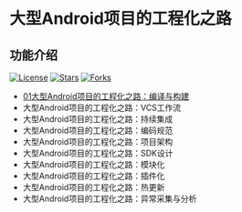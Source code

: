# 大型Android项目的工程化之路

## 功能介绍

[![License](https://img.shields.io/github/license/guoxiaoxing/software-engineering.svg)](https://jitpack.io/#guoxiaoxing/software-engineering) 
[![Stars](https://img.shields.io/github/stars/guoxiaoxing/software-engineering.svg)](https://jitpack.io/#guoxiaoxing/software-engineering) 
[![Forks](https://img.shields.io/github/forks/guoxiaoxing/software-engineering.svg)](https://jitpack.io/#guoxiaoxing/software-engineering) 

- [01大型Android项目的工程化之路：编译与构建](https://github.com/guoxiaoxing/software-engineering/blob/master/doc/01大型Android项目的工程化之路：编译与构建.md)
- 大型Android项目的工程化之路：VCS工作流
- 大型Android项目的工程化之路：持续集成
- 大型Android项目的工程化之路：编码规范
- 大型Android项目的工程化之路：项目架构
- 大型Android项目的工程化之路：SDK设计
- 大型Android项目的工程化之路：模块化
- 大型Android项目的工程化之路：插件化
- 大型Android项目的工程化之路：热更新
- 大型Android项目的工程化之路：异常采集与分析
